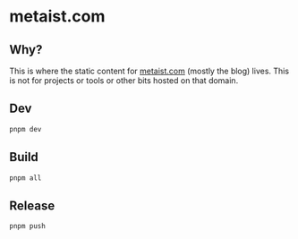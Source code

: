 # metaist.com

## Why?

This is where the static content for [metaist.com](https://metaist.com) (mostly the blog) lives. This is not for projects or tools or other bits hosted on that domain.

## Dev

```bash
pnpm dev
```

## Build

```bash
pnpm all
```

## Release

```bash
pnpm push
```
